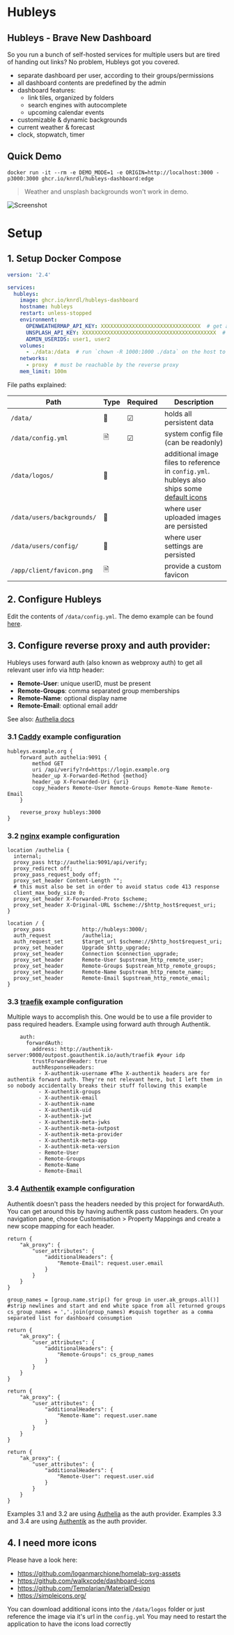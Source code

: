 # Hubleys

## Hubleys - Brave New Dashboard

So you run a bunch of self-hosted services for multiple users but are tired of handing out links? No problem, Hubleys got you covered.

- separate dashboard per user, according to their groups/permissions
- all dashboard contents are predefined by the admin
- dashboard features:
    - link tiles, organized by folders
    - search engines with autocomplete
    - upcoming calendar events
- customizable & dynamic backgrounds
- current weather & forecast
- clock, stopwatch, timer

## Quick Demo

```shell
docker run -it --rm -e DEMO_MODE=1 -e ORIGIN=http://localhost:3000 -p3000:3000 ghcr.io/knrdl/hubleys-dashboard:edge
```

> Weather and unsplash backgrounds won't work in demo.

![Screenshot](./docs/screenshot.png)

# Setup

## 1. Setup Docker Compose

```yaml
version: '2.4'

services:
  hubleys:
    image: ghcr.io/knrdl/hubleys-dashboard
    hostname: hubleys
    restart: unless-stopped
    environment:
      OPENWEATHERMAP_API_KEY: XXXXXXXXXXXXXXXXXXXXXXXXXXXXXXXX  # get a free api key: https://home.openweathermap.org/api_keys
      UNSPLASH_API_KEY: XXXXXXXXXXXXXXXXXXXXXXXXXXXXXXXXXXXXXXXXXXX  # get a free api key (Access Key): https://unsplash.com/oauth/applications
      ADMIN_USERIDS: user1, user2
    volumes:
      - ./data:/data  # run `chown -R 1000:1000 ./data` on the host to fix folder permissions
    networks:
      - proxy  # must be reachable by the reverse proxy
    mem_limit: 100m
```

File paths explained:

| Path                       | Type | Required | Description                                                                                                               |
|----------------------------|------|----------|---------------------------------------------------------------------------------------------------------------------------|
| `/data/`                   | 📂   | ☑        | holds all persistent data                                                                                                 |
| `/data/config.yml`         | 🗎   | ☑        | system config file (can be readonly)                                                                                      |
| `/data/logos/`             | 📂   |          | additional image files to reference in `config.yml`.<br/>hubleys also ships some [default icons](./static/fallback-logos) |
| `/data/users/backgrounds/` | 📂   |          | where user uploaded images are persisted                                                                                  |
| `/data/users/config/`      | 📂   |          | where user settings are persisted                                                                                         |
| `/app/client/favicon.png`  | 🗎   |          | provide a custom favicon                                                                                                  |

## 2. Configure Hubleys

Edit the contents of `/data/config.yml`. The demo example can be found [here](./docs/config.yml).

## 3. Configure reverse proxy and auth provider:

Hubleys uses forward auth (also known as webproxy auth) to get all relevant user info via http header:

- **Remote-User**: unique userID, must be present
- **Remote-Groups**: comma separated group memberships
- **Remote-Name**: optional display name
- **Remote-Email**: optional email addr

See also: [Authelia docs](https://www.authelia.com/integration/trusted-header-sso/introduction/#response-headers)

### 3.1 [Caddy](https://caddyserver.com/) example configuration

```
hubleys.example.org {
	forward_auth authelia:9091 {
		method GET
		uri /api/verify?rd=https://login.example.org
		header_up X-Forwarded-Method {method}
		header_up X-Forwarded-Uri {uri}
		copy_headers Remote-User Remote-Groups Remote-Name Remote-Email
	}
	
	reverse_proxy hubleys:3000
}
```
### 3.2 [nginx](https://nginx.org) example configuration

```
location /authelia {
  internal;
  proxy_pass http://authelia:9091/api/verify;
  proxy_redirect off;
  proxy_pass_request_body off;
  proxy_set_header Content-Length "";
  # this must also be set in order to avoid status code 413 response
  client_max_body_size 0;
  proxy_set_header X-Forwarded-Proto $scheme;
  proxy_set_header X-Original-URL $scheme://$http_host$request_uri;
}

location / {
  proxy_pass            http://hubleys:3000/;
  auth_request          /authelia;
  auth_request_set      $target_url $scheme://$http_host$request_uri;
  proxy_set_header      Upgrade $http_upgrade;
  proxy_set_header      Connection $connection_upgrade;
  proxy_set_header      Remote-User $upstream_http_remote_user;
  proxy_set_header      Remote-Groups $upstream_http_remote_groups;
  proxy_set_header      Remote-Name $upstream_http_remote_name;
  proxy_set_header      Remote-Email $upstream_http_remote_email;
}
```

### 3.3 [traefik](https://traefik.io/traefik/) example configuration

Multiple ways to accomplish this. One would be to use a file provider to pass required headers. Example using forward auth through Authentik.
```
    auth:
      forwardAuth:
        address: http://authentik-server:9000/outpost.goauthentik.io/auth/traefik #your idp
        trustForwardHeader: true
        authResponseHeaders:
          - X-authentik-username #The X-authentik headers are for authentik forward auth. They're not relevant here, but I left them in so nobody accidentally breaks their stuff following this example
          - X-authentik-groups
          - X-authentik-email
          - X-authentik-name
          - X-authentik-uid
          - X-authentik-jwt
          - X-authentik-meta-jwks
          - X-authentik-meta-outpost
          - X-authentik-meta-provider
          - X-authentik-meta-app
          - X-authentik-meta-version
          - Remote-User
          - Remote-Groups
          - Remote-Name
          - Remote-Email
```

### 3.4 [Authentik](https://goauthentik.io/) example configuration

Authentik doesn't pass the headers needed by this project for forwardAuth. You can get around this by having authentik pass custom headers. On your navigation pane, choose Customisation > Property Mappings and create a new scope mapping for each header.
```
return {
    "ak_proxy": {
        "user_attributes": {
            "additionalHeaders": {
                "Remote-Email": request.user.email
            }
        }
    }
}
```
```
group_names = [group.name.strip() for group in user.ak_groups.all()] #strip newlines and start and end white space from all returned groups
cs_group_names = ','.join(group_names) #squish together as a comma separated list for dashboard consumption

return {
    "ak_proxy": {
        "user_attributes": {
            "additionalHeaders": {
                "Remote-Groups": cs_group_names
            }
        }
    }
}
```
```
return {
    "ak_proxy": {
        "user_attributes": {
            "additionalHeaders": {
                "Remote-Name": request.user.name
            }
        }
    }
}
```
```
return {
    "ak_proxy": {
        "user_attributes": {
            "additionalHeaders": {
                "Remote-User": request.user.uid
            }
        }
    }
}
```

Examples 3.1 and 3.2 are using [Authelia](https://www.authelia.com/) as the auth provider.
Examples 3.3 and 3.4 are using [Authentik](https://goauthentik.io/) as the auth provider.

## 4. I need more icons

Please have a look here:
* https://github.com/loganmarchione/homelab-svg-assets
* https://github.com/walkxcode/dashboard-icons
* https://github.com/Templarian/MaterialDesign
* https://simpleicons.org/

You can download additional icons into the `/data/logos` folder or just reference the image via it's url in the `config.yml`
You may need to restart the application to have the icons load correctly

